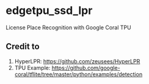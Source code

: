 # edgetpu_ssd_lpr
License Place Recognition with Google Coral TPU

## Credit to 
1. HyperLPR: https://github.com/zeusees/HyperLPR
2. TPU Example: https://github.com/google-coral/tflite/tree/master/python/examples/detection
